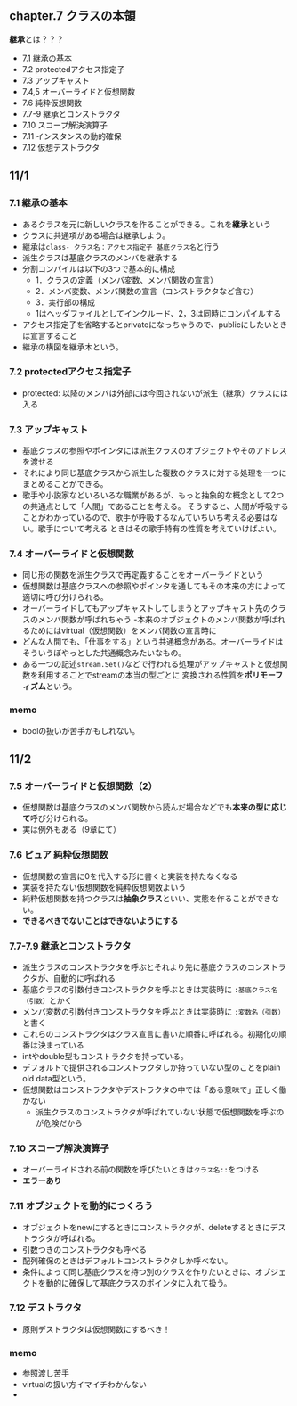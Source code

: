 ## chapter.7 クラスの本領
**継承**とは？？？

- 7.1 継承の基本 
- 7.2 protectedアクセス指定子
- 7.3 アップキャスト
- 7.4,5 オーバーライドと仮想関数 
- 7.6 純粋仮想関数
- 7.7-9 継承とコンストラクタ
- 7.10 スコープ解決演算子
- 7.11 インスタンスの動的確保
- 7.12 仮想デストラクタ

## 11/1
### 7.1 継承の基本
- あるクラスを元に新しいクラスを作ることができる。これを**継承**という
- クラスに共通項がある場合は継承しよう。
- 継承は```class- クラス名：アクセス指定子 基底クラス名```と行う
- 派生クラスは基底クラスのメンバを継承する
- 分割コンパイルは以下の3つで基本的に構成
	- 1．クラスの定義（メンバ変数、メンバ関数の宣言）
	- 2．メンバ変数、メンバ関数の宣言（コンストラクタなど含む）
	- 3．実行部の構成
	- 1はヘッダファイルとしてインクルード、2，3は同時にコンパイルする
- アクセス指定子を省略するとprivateになっちゃうので、publicにしたいときは宣言すること
- 継承の構図を継承木という。

### 7.2 protectedアクセス指定子
- protected: 以降のメンバは外部には今回されないが派生（継承）クラスには入る

### 7.3 アップキャスト
- 基底クラスの参照やポインタには派生クラスのオブジェクトやそのアドレスを渡せる
- それにより同じ基底クラスから派生した複数のクラスに対する処理を一つにまとめることができる。
- 歌手や小説家などいろいろな職業があるが、もっと抽象的な概念として2つの共通点として「人間」であることを考える。
そうすると、人間が呼吸することがわかっているので、歌手が呼吸するなんていちいち考える必要はない。歌手について考える
ときはその歌手特有の性質を考えていけばよい。

### 7.4 オーバーライドと仮想関数
- 同じ形の関数を派生クラスで再定義することをオーバーライドという
- 仮想関数は基底クラスへの参照やポインタを通してもその本来の方によって適切に呼び分けられる。
- オーバーライドしてもアップキャストしてしまうとアップキャスト先のクラスのメンバ関数が呼ばれちゃう
	-本来のオブジェクトのメンバ関数が呼ばれるためにはvirtual（仮想関数）をメンバ関数の宣言時に
- どんな人間でも、「仕事をする」という共通概念がある。オーバーライドはそういうぼやっとした共通概念みたいなもの。
- ある一つの記述```stream.Set()```などで行われる処理がアップキャストと仮想関数を利用することでstreamの本当の型ごとに
変換される性質を**ポリモーフィズム**という。


### memo
- boolの扱いが苦手かもしれない。


## 11/2
### 7.5 オーバーライドと仮想関数（2） 
- 仮想関数は基底クラスのメンバ関数から読んだ場合などでも**本来の型に応じて**呼び分けられる。
- 実は例外もある（9章にて）

### 7.6 ピュア 純粋仮想関数
- 仮想関数の宣言に0を代入する形に書くと実装を持たなくなる
- 実装を持たない仮想関数を純粋仮想関数よいう
- 純粋仮想関数を持つクラスは**抽象クラス**といい、実態を作ることができない。
- **できるべきでないことはできないようにする**

### 7.7-7.9 継承とコンストラクタ
- 派生クラスのコンストラクタを呼ぶとそれより先に基底クラスのコンストラクタが、自動的に呼ばれる
- 基底クラスの引数付きコンストラクタを呼ぶときは実装時に ```:基底クラス名（引数）```とかく
- メンバ変数の引数付きコンストラクタを呼ぶときは実装時に ```:変数名（引数）```と書く
- これらのコンストラクタはクラス宣言に書いた順番に呼ばれる。初期化の順番は決まっている
- intやdouble型もコンストラクタを持っている。
- デフォルトで提供されるコンストラクタしか持っていない型のことをplain old data型という。
- 仮想関数はコンストラクタやデストラクタの中では「ある意味で」正しく働かない
	- 派生クラスのコンストラクタが呼ばれていない状態で仮想関数を呼ぶのが危険だから

### 7.10 スコープ解決演算子
- オーバーライドされる前の関数を呼びたいときは```クラス名::```をつける
- **エラーあり**

### 7.11 オブジェクトを動的につくろう
- オブジェクトをnewにするときにコンストラクタが、deleteするときにデストラクタが呼ばれる。
- 引数つきのコンストラクタも呼べる
- 配列確保のときはデフォルトコンストラクタしか呼べない。
- 条件によって同じ基底クラスを持つ別のクラスを作りたいときは、オブジェクトを動的に確保して基底クラスのポインタに入れて扱う。

### 7.12 デストラクタ
- 原則デストラクタは仮想関数にするべき！

### memo
- 参照渡し苦手
- virtualの扱い方イマイチわかんない
- 